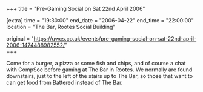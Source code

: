 +++
title = "Pre-Gaming Social on Sat 22nd April 2006"

[extra]
time = "19:30:00"
end_date = "2006-04-22"
end_time = "22:00:00"
location = "The Bar, Rootes Social Building"

original = "https://uwcs.co.uk/events/pre-gaming-social-on-sat-22nd-april-2006-1474488982552/"    
+++

Come for a burger, a pizza or some fish and chips, and of course a chat with CompSoc before gaming at The Bar in Rootes. We normally are found downstairs, just to the left of the stairs up to The Bar, so those that want to can get food from Battered instead of The Bar.

